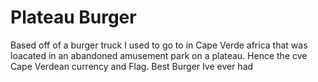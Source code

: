 # Plateau Burger 

Based off of a burger truck I used to go to in Cape Verde africa that was loacated in an abandoned amusement park on a plateau.
Hence the cve Cape Verdean currency and Flag.
Best Burger Ive ever had
